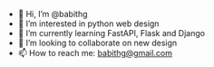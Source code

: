 - 👋 Hi, I’m @babithg
- 👀 I’m interested in python web design
- 🌱 I’m currently learning FastAPI, Flask and Django
- 💞️ I’m looking to collaborate on new design
- 📫 How to reach me: babithg@gmail.com

<!---
babithg/babithg is a ✨ special ✨ repository because its `README.md` (this file) appears on your GitHub profile.
You can click the Preview link to take a look at your changes.
--->

